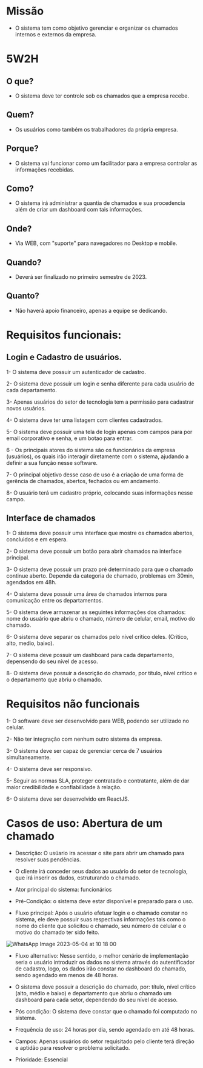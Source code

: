 # Missão

* O sistema tem como objetivo gerenciar e organizar os chamados internos e externos da empresa.

# 5W2H

## O que?

* O sistema deve ter controle sob os chamados que a empresa recebe.

## Quem?

* Os usuários como também os trabalhadores da própria empresa.

## Porque?

* O sistema vai funcionar como um facilitador para a empresa controlar as informações recebidas.

## Como?

* O sistema irá administrar a quantia de chamados e sua procedencia além de criar um dashboard com tais informações.

## Onde?

* Via WEB, com "suporte" para navegadores no Desktop e mobile.

## Quando?

* Deverá ser finalizado no primeiro semestre de 2023.

## Quanto?

* Não haverá apoio financeiro, apenas a equipe se dedicando.

# Requisitos funcionais:

## Login e Cadastro de usuários.

  1- O sistema deve possuir um autenticador de cadastro.
  
  2- O sistema deve possuir um login e senha diferente para cada usuário de cada departamento.
  
  3- Apenas usuários do setor de tecnologia tem a permissão para cadastrar novos usuários.
  
  4- O sistema deve ter uma listagem com clientes cadastrados.
  
  5- O sistema deve possuir uma tela de login apenas com campos para por email corporativo e senha, e um botao para entrar.
  
  6 - Os principais atores do sistema são os funcionários da empresa (usuários), os quais irão interagir diretamente com o sistema, ajudando a definir a sua função       nesse software.
  
  7- O principal objetivo desse caso de uso é a criação de uma forma de gerência de chamados, abertos, fechados ou em andamento.
  
  8- O usuário terá um cadastro próprio, colocando suas informações nesse campo. 
  
## Interface de chamados

  1- O sistema deve possuir uma interface que mostre os chamados abertos, concluidos e em espera.
  
  2- O sistema deve possuir um botão para abrir chamados na interface principal.
  
  3- O sistema deve possuir um prazo pré determinado para que o chamado continue aberto. Depende da categoria de chamado, problemas em 30min, agendados em 48h.
  
  4- O sistema deve possuir uma área de chamados internos para comunicação entre os departamentos.
  
  5- O sistema deve armazenar as seguintes informações dos chamados: nome do usuário que abriu o chamado, número de celular, email, motivo do chamado.
  
  6- O sistema deve separar os chamados pelo nível critico deles. (Critico, alto, medio, baixo).
  
  7- O sistema deve possuir um dashboard para cada departamento, depensendo do seu nível de acesso.
  
  8- O sistema deve possuir a descrição do chamado, por título, nível crítico e o departamento que abriu o chamado.

# Requisitos não funcionais

  1- O software deve ser desenvolvido para WEB, podendo ser utilizado no celular.

  2- Não ter integração com nenhum outro sistema da empresa.

  3- O sistema deve ser capaz de gerenciar cerca de 7 usuários simultaneamente.

  4- O sistema deve ser responsivo.

  5- Seguir as normas SLA, proteger contratado e contratante, além de dar maior credibilidade e confiabilidade à relação.

  6- O sistema deve ser desenvolvido em ReactJS.
  
  # Casos de uso: Abertura de um chamado
 
 - Descrição: O usúario ira acessar o site para abrir um chamado para resolver suas pendências.
  
 - O cliente irá conceder seus dados ao usuário do setor de tecnologia, que irá inserir os dados, estruturando o chamado.
  
 - Ator principal do sistema: funcionários
  
 - Pré-Condição: o sistema deve estar disponível e preparado para o uso.
  
 - Fluxo principal: Após o usuário efetuar login e o chamado constar no sistema, ele deve possuir suas respectivas informações tais como o nome do cliente que solicitou o chamado, seu número de celular e o motivo do chamado ter sido feito.

![WhatsApp Image 2023-05-04 at 10 18 00](https://user-images.githubusercontent.com/115193063/236216540-6ea67746-961d-4af8-8d5e-83ce234087b2.jpeg)
  
  - Fluxo alternativo: Nesse sentido, o melhor cenário de implementação seria o usuário introduzir os dados no sistema através do autentificador de cadastro, logo, os    dados irão constar no dashboard do chamado, sendo agendado em menos de 48 horas.
  
  - O sistema deve possuir a descrição do chamado, por: título, nível crítico (alto, médio e baixo) e departamento que abriu o chamado um dashboard para cada setor,     dependendo do seu nível de acesso.
  
  - Pós condição: O sistema deve constar que o chamado foi computado no sistema.
  
  - Frequência de uso: 24 horas por dia, sendo agendado em até 48 horas.
  
  - Campos: Apenas usuários do setor requisitado pelo cliente terá direção e aptidão para resolver o problema solicitado.
  
  - Prioridade: Essencial

